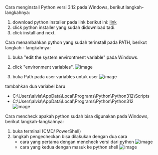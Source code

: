 Cara menginstall Python versi 3.12 pada Windows, berikut langkah-langkahnya:
1. download python installer pada link berikut ini: [link](https://www.python.org/downloads/)
3. click python installer yang sudah didownload tadi.
4. click install and next.

Cara menambahkan python yang sudah terinstall pada PATH, berikut langkah - langkahnya:
1. buka "edit the system environtment variable" pada Windows.
2. click "environment variables".
   ![image](https://github.com/alvianpradentra/pertemuan1-basis-data/assets/148189829/d879be73-4969-4da3-a11c-554a53f1218c)

3. buka Path pada user variables untuk user
   ![image](https://github.com/alvianpradentra/pertemuan1-basis-data/assets/148189829/c61563e6-1725-4245-ab70-f0dd297b9df6)

tambahkan dua variabel baru
   - C:\Users\alvia\AppData\Local\Programs\Python\Python312\Scripts
   - C:\Users\alvia\AppData\Local\Programs\Python\Python312\
   ![image](https://github.com/alvianpradentra/pertemuan1-basis-data/assets/148189829/43d5a332-c0dc-4958-82c0-e2a883c6cd51)


Cara mencheck apakah python sudah bisa digunakan pada Windows, berikut langkah-langkahnya:
1. buka terminal (CMD/ PowerShell)
2. langkah pengecheckan bisa dilakukan dengan dua cara
   - cara yang pertama dengan mencheck versi dari python
     ![image](https://github.com/alvianpradentra/pertemuan1-basis-data/assets/148189829/64760571-4684-48dc-992f-cde256fa7496)
   - cara yang kedua dengan masuk ke python shell
     ![image](https://github.com/alvianpradentra/pertemuan1-basis-data/assets/148189829/62d88a40-17f4-48c5-b90d-1f3cbce23bb3)

